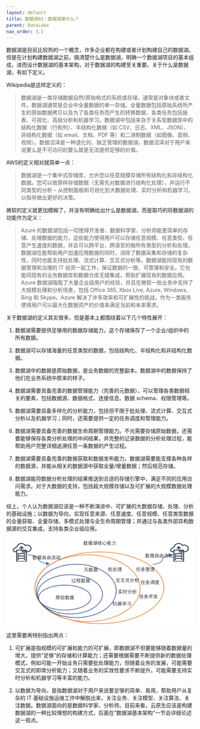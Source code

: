 ```yaml
---
layout: default
title: 数据湖01：数据湖是什么？
parent: DataLake
nav_order: 3.1
---
```


数据湖是目前比较热的一个概念，许多企业都在构建或者计划构建自己的数据湖。但是在计划构建数据湖之前，搞清楚什么是数据湖，明确一个数据湖项目的基本组成，进而设计数据湖的基本架构，对于数据湖的构建至关重要。关于什么是数据湖，有如下定义。

Wikipedia是这样定义的：

> 数据湖是一类存储数据自然/原始格式的系统或存储，通常是对象块或者文件。数据湖通常是企业中全量数据的单一存储。全量数据包括原始系统所产生的原始数据拷贝以及为了各类任务而产生的转换数据，各类任务包括报表、可视化、高级分析和机器学习。数据湖中包括来自于关系型数据库中的结构化数据（行和列）、半结构化数据（如 CSV、日志、XML、JSON）、非结构化数据（如 email、文档、PDF 等）和二进制数据（如图像、音频、视频）。数据沼泽是一种退化的、缺乏管理的数据湖，数据沼泽对于用户来说要么是不可访问的要么就是无法提供足够的价值。


AWS的定义相对就简单一点：

> 数据湖是一个集中式存储库，允许您以任意规模存储所有结构化和非结构化数据。您可以按原样存储数据（无需先对数据进行结构化处理），并运行不同类型的分析 – 从控制面板和可视化到大数据处理、实时分析和机器学习，以指导做出更好的决策。


微软的定义就更加模糊了，并没有明确给出什么是数据湖，而是取巧的将数据湖的功能作为定义：

> Azure 的数据湖包括一切使得开发者、数据科学家、分析师能更简单的存储、处理数据的能力，这些能力使得用户可以存储任意规模、任意类型、任意产生速度的数据，并且可以跨平台、跨语言的做所有类型的分析和处理。数据湖在能帮助用户加速应用数据的同时，消除了数据采集和存储的复杂性，同时也能支持批处理、流式计算、交互式分析等。数据湖能同现有的数据管理和治理的 IT 投资一起工作，保证数据的一致、可管理和安全。它也能同现有的业务数据库和数据仓库无缝集成，帮助扩展现有的数据应用。Azure 数据湖吸取了大量企业级用户的经验，并且在微软一些业务中支持了大规模处理和分析场景，包括 Office 365, Xbox Live, Azure, Windows, Bing 和 Skype。Azure 解决了许多效率和可扩展性的挑战，作为一类服务使得用户可以最大化数据资产的价值来满足当前和未来需求。


关于数据湖的定义其实很多，但是基本上都围绕着以下几个特性展开：


1. 数据湖需要提供足够用的数据存储能力，这个存储保存了一个企业/组织中的所有数据。

1. 数据湖可以存储海量的任意类型的数据，包括结构化、半结构化和非结构化数据。

1. 数据湖中的数据是原始数据，是业务数据的完整副本。数据湖中的数据保持了他们在业务系统中原来的样子。

1. 数据湖需要具备完善的数据管理能力（完善的元数据），可以管理各类数据相关的要素，包括数据源、数据格式、连接信息、数据 schema、权限管理等。

1. 数据湖需要具备多样化的分析能力，包括但不限于批处理、流式计算、交互式分析以及机器学习；同时，还需要提供一定的任务调度和管理能力。

1. 数据湖需要具备完善的数据生命周期管理能力。不光需要存储原始数据，还需要能够保存各类分析处理的中间结果，并完整的记录数据的分析处理过程，能帮助用户完整详细追溯任意一条数据的产生过程。

1. 数据湖需要具备完善的数据获取和数据发布能力。数据湖需要能支撑各种各样的数据源，并能从相关的数据源中获取全量/增量数据；然后规范存储。

1. 数据湖能将数据分析处理的结果推送到合适的存储引擎中，满足不同的应用访问需求。对于大数据的支持，包括超大规模存储以及可扩展的大规模数据处理能力。

综上，个人认为数据湖应该是一种不断演进中、可扩展的大数据存储、处理、分析的基础设施；以数据为导向，实现任意来源、任意速度、任意规模、任意类型数据的全量获取、全量存储、多模式处理与全生命周期管理；并通过与各类外部异构数据源的交互集成，支持各类企业级应用。

![](../../assets/images/DataLake/attachments/数据湖01：数据湖是什么？_image_0.png)

这里需要再特别指出两点：

1. 可扩展是指规模的可扩展和能力的可扩展，即数据湖不但要能够随着数据量的增大，提供“足够”的存储和计算能力；还需要根据需要不断提供新的数据处理模式，例如可能一开始业务只需要批处理能力，但随着业务的发展，可能需要交互式的即席分析能力；又随着业务的实效性要求不断提升，可能需要支持实时分析和机器学习等丰富的能力。

1. 以数据为导向，是指数据湖对于用户来说要足够的简单、易用，帮助用户从复杂的 IT 基础设施运维工作中解脱出来，关注业务、关注模型、关注算法、关注数据。数据湖面向的是数据科学家、分析师。目前来看，云原生应该是构建数据湖的一种比较理想的构建方式，后面在“数据湖基本架构”一节会详细论述这一观点。